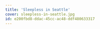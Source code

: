 ```yaml
---
title: 'Sleepless in Seattle'
cover: sleepless-in-seattle.jpg
id: e200fbd8-ddac-45cc-ac48-ddf480633317
---
```

